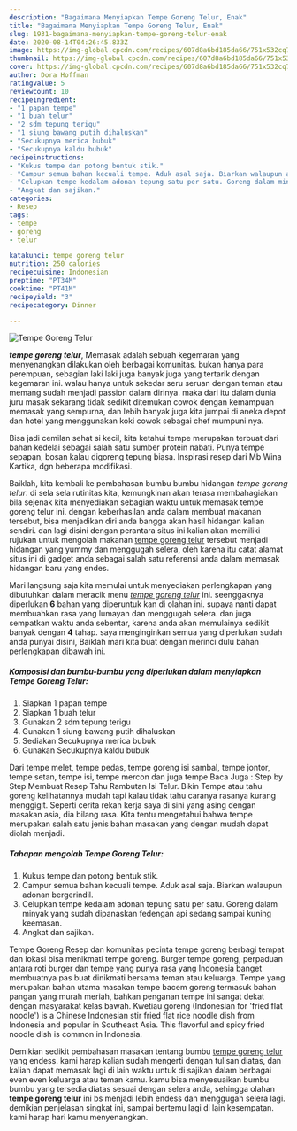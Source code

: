 ```yaml
---
description: "Bagaimana Menyiapkan Tempe Goreng Telur, Enak"
title: "Bagaimana Menyiapkan Tempe Goreng Telur, Enak"
slug: 1931-bagaimana-menyiapkan-tempe-goreng-telur-enak
date: 2020-08-14T04:26:45.833Z
image: https://img-global.cpcdn.com/recipes/607d8a6bd185da66/751x532cq70/tempe-goreng-telur-foto-resep-utama.jpg
thumbnail: https://img-global.cpcdn.com/recipes/607d8a6bd185da66/751x532cq70/tempe-goreng-telur-foto-resep-utama.jpg
cover: https://img-global.cpcdn.com/recipes/607d8a6bd185da66/751x532cq70/tempe-goreng-telur-foto-resep-utama.jpg
author: Dora Hoffman
ratingvalue: 5
reviewcount: 10
recipeingredient:
- "1 papan tempe"
- "1 buah telur"
- "2 sdm tepung terigu"
- "1 siung bawang putih dihaluskan"
- "Secukupnya merica bubuk"
- "Secukupnya kaldu bubuk"
recipeinstructions:
- "Kukus tempe dan potong bentuk stik."
- "Campur semua bahan kecuali tempe. Aduk asal saja. Biarkan walaupun adonan bergerindil."
- "Celupkan tempe kedalam adonan tepung satu per satu. Goreng dalam minyak yang sudah dipanaskan fedengan api sedang sampai kuning keemasan."
- "Angkat dan sajikan."
categories:
- Resep
tags:
- tempe
- goreng
- telur

katakunci: tempe goreng telur 
nutrition: 250 calories
recipecuisine: Indonesian
preptime: "PT34M"
cooktime: "PT41M"
recipeyield: "3"
recipecategory: Dinner

---
```



![Tempe Goreng Telur](https://img-global.cpcdn.com/recipes/607d8a6bd185da66/751x532cq70/tempe-goreng-telur-foto-resep-utama.jpg)

<b><i>tempe goreng telur</i></b>, Memasak adalah sebuah kegemaran yang menyenangkan dilakukan oleh berbagai komunitas. bukan hanya para perempuan, sebagian laki laki juga banyak juga yang tertarik dengan kegemaran ini. walau hanya untuk sekedar seru seruan dengan teman atau memang sudah menjadi passion dalam dirinya. maka dari itu dalam dunia juru masak sekarang tidak sedikit ditemukan cowok dengan kemampuan memasak yang sempurna, dan lebih banyak juga kita jumpai di aneka depot dan hotel yang menggunakan koki cowok sebagai chef mumpuni nya.

Bisa jadi cemilan sehat si kecil, kita ketahui tempe merupakan terbuat dari bahan kedelai sebagai salah satu sumber protein nabati. Punya tempe sepapan, bosan kalau digoreng tepung biasa. Inspirasi resep dari Mb Wina Kartika, dgn beberapa modifikasi.

Baiklah, kita kembali ke pembahasan bumbu bumbu hidangan <i>tempe goreng telur</i>. di sela sela rutinitas kita, kemungkinan akan terasa membahagiakan bila sejenak kita menyediakan sebagian waktu untuk memasak tempe goreng telur ini. dengan keberhasilan anda dalam membuat makanan tersebut, bisa menjadikan diri anda bangga akan hasil hidangan kalian sendiri. dan lagi disini dengan perantara situs ini kalian akan memiliki rujukan untuk mengolah makanan <u>tempe goreng telur</u> tersebut menjadi hidangan yang yummy dan menggugah selera, oleh karena itu catat alamat situs ini di gadget anda sebagai salah satu referensi anda dalam memasak hidangan baru yang endes.


Mari langsung saja kita memulai untuk menyediakan perlengkapan yang dibutuhkan dalam meracik menu <u><i>tempe goreng telur</i></u> ini. seenggaknya diperlukan <b>6</b> bahan yang diperuntuk kan di olahan ini. supaya nanti dapat membuahkan rasa yang lumayan dan menggugah selera. dan juga sempatkan waktu anda sebentar, karena anda akan memulainya sedikit banyak dengan <b>4</b> tahap. saya menginginkan semua yang diperlukan sudah anda punyai disini, Baiklah mari kita buat dengan merinci dulu bahan perlengkapan dibawah ini.

<!--inarticleads1-->

##### Komposisi dan bumbu-bumbu yang diperlukan dalam menyiapkan Tempe Goreng Telur:

1. Siapkan 1 papan tempe
1. Siapkan 1 buah telur
1. Gunakan 2 sdm tepung terigu
1. Gunakan 1 siung bawang putih dihaluskan
1. Sediakan Secukupnya merica bubuk
1. Gunakan Secukupnya kaldu bubuk


Dari tempe melet, tempe pedas, tempe goreng isi sambal, tempe jontor, tempe setan, tempe isi, tempe mercon dan juga tempe Baca Juga : Step by Step Membuat Resep Tahu Rambutan Isi Telur. Bikin Tempe atau tahu goreng kelihatannya mudah tapi kalau tidak tahu caranya rasanya kurang menggigit. Seperti cerita rekan kerja saya di sini yang asing dengan masakan asia, dia bilang rasa. Kita tentu mengetahui bahwa tempe merupakan salah satu jenis bahan masakan yang dengan mudah dapat diolah menjadi. 

<!--inarticleads2-->

##### Tahapan mengolah Tempe Goreng Telur:

1. Kukus tempe dan potong bentuk stik.
1. Campur semua bahan kecuali tempe. Aduk asal saja. Biarkan walaupun adonan bergerindil.
1. Celupkan tempe kedalam adonan tepung satu per satu. Goreng dalam minyak yang sudah dipanaskan fedengan api sedang sampai kuning keemasan.
1. Angkat dan sajikan.


Tempe Goreng Resep dan komunitas pecinta tempe goreng berbagi tempat dan lokasi bisa menikmati tempe goreng. Burger tempe goreng, perpaduan antara roti burger dan tempe yang punya rasa yang Indonesia banget membuatnya pas buat dinikmati bersama teman atau keluarga. Tempe yang merupakan bahan utama masakan tempe bacem goreng termasuk bahan pangan yang murah meriah, bahkan penganan tempe ini sangat dekat dengan masyarakat kelas bawah. Kwetiau goreng (Indonesian for &#39;fried flat noodle&#39;) is a Chinese Indonesian stir fried flat rice noodle dish from Indonesia and popular in Southeast Asia. This flavorful and spicy fried noodle dish is common in Indonesia. 

Demikian sedikit pembahasan masakan tentang bumbu <u>tempe goreng telur</u> yang endess. kami harap kalian sudah mengerti dengan tulisan diatas, dan kalian dapat memasak lagi di lain waktu untuk di sajikan dalam berbagai even even keluarga atau teman kamu. kamu bisa menyesuaikan bumbu bumbu yang tersedia diatas sesuai dengan selera anda, sehingga olahan <b>tempe goreng telur</b> ini bs menjadi lebih endess dan menggugah selera lagi. demikian penjelasan singkat ini, sampai bertemu lagi di lain kesempatan. kami harap hari kamu menyenangkan.
